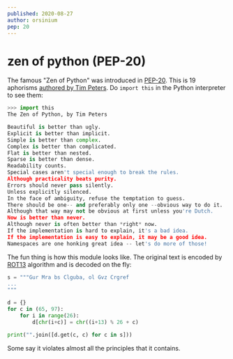 ```yaml
---
published: 2020-08-27
author: orsinium
pep: 20
---
```


# zen of python (PEP-20)

The famous "Zen of Python" was introduced in [PEP-20](https://www.python.org/dev/peps/pep-0020/). This is 19 aphorisms [authored by Tim Peters](https://mail.python.org/pipermail/python-list/1999-June/001951.html). Do `import this` in the Python interpreter to see them:

```python
>>> import this
The Zen of Python, by Tim Peters

Beautiful is better than ugly.
Explicit is better than implicit.
Simple is better than complex.
Complex is better than complicated.
Flat is better than nested.
Sparse is better than dense.
Readability counts.
Special cases aren't special enough to break the rules.
Although practicality beats purity.
Errors should never pass silently.
Unless explicitly silenced.
In the face of ambiguity, refuse the temptation to guess.
There should be one-- and preferably only one --obvious way to do it.
Although that way may not be obvious at first unless you're Dutch.
Now is better than never.
Although never is often better than *right* now.
If the implementation is hard to explain, it's a bad idea.
If the implementation is easy to explain, it may be a good idea.
Namespaces are one honking great idea -- let's do more of those!
```

The fun thing is how this module looks like. The original text is encoded by [ROT13](https://en.wikipedia.org/wiki/ROT13) algorithm and is decoded on the fly:

```python
s = """Gur Mra bs Clguba, ol Gvz Crgref
...
"""

d = {}
for c in (65, 97):
    for i in range(26):
        d[chr(i+c)] = chr((i+13) % 26 + c)

print("".join([d.get(c, c) for c in s]))
```

Some say it violates almost all the principles that it contains.
